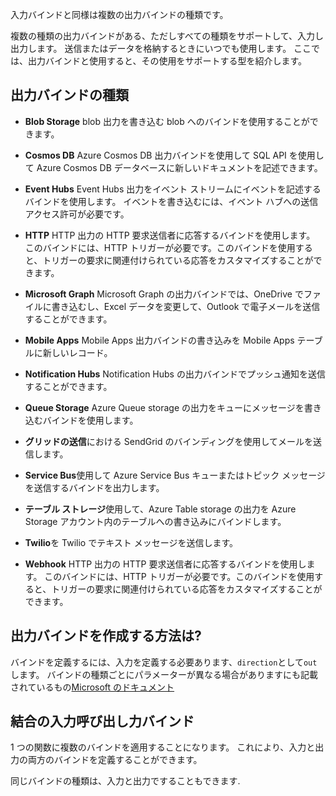 入力バインドと同様は複数の出力バインドの種類です。

複数の種類の出力バインドがある、ただしすべての種類をサポートして、入力し出力します。 送信またはデータを格納するときにいつでも使用します。 ここでは、出力バインドと使用すると、その使用をサポートする型を紹介します。

## <a name="output-binding-types"></a>出力バインドの種類

- **Blob Storage** blob 出力を書き込む blob へのバインドを使用することができます。

- **Cosmos DB** Azure Cosmos DB 出力バインドを使用して SQL API を使用して Azure Cosmos DB データベースに新しいドキュメントを記述できます。

- **Event Hubs** Event Hubs 出力をイベント ストリームにイベントを記述するバインドを使用します。 イベントを書き込むには、イベント ハブへの送信アクセス許可が必要です。

- **HTTP** HTTP 出力の HTTP 要求送信者に応答するバインドを使用します。 このバインドには、HTTP トリガーが必要です。このバインドを使用すると、トリガーの要求に関連付けられている応答をカスタマイズすることができます。

- **Microsoft Graph** Microsoft Graph の出力バインドでは、OneDrive でファイルに書き込むし、Excel データを変更して、Outlook で電子メールを送信することができます。

- **Mobile Apps** Mobile Apps 出力バインドの書き込みを Mobile Apps テーブルに新しいレコード。

- **Notification Hubs** Notification Hubs の出力バインドでプッシュ通知を送信することができます。

- **Queue Storage** Azure Queue storage の出力をキューにメッセージを書き込むバインドを使用します。

- **グリッドの送信**における SendGrid のバインディングを使用してメールを送信します。

- **Service Bus**使用して Azure Service Bus キューまたはトピック メッセージを送信するバインドを出力します。

- **テーブル ストレージ**使用して、Azure Table storage の出力を Azure Storage アカウント内のテーブルへの書き込みにバインドします。

- **Twilio**を Twilio でテキスト メッセージを送信します。

- **Webhook** HTTP 出力の HTTP 要求送信者に応答するバインドを使用します。 このバインドには、HTTP トリガーが必要です。このバインドを使用すると、トリガーの要求に関連付けられている応答をカスタマイズすることができます。

## <a name="how-to-create-an-output-binding"></a>出力バインドを作成する方法は?
バインドを定義するには、入力を定義する必要あります、`direction`として`out`します。
バインドの種類ごとにパラメーターが異なる場合がありますにも記載されているもの[Microsoft のドキュメント](https://docs.microsoft.com/azure/azure-functions/functions-triggers-bindings#supported-bindings)

## <a name="combining-input-and-output-bindings"></a>結合の入力呼び出し力バインド 
1 つの関数に複数のバインドを適用することになります。 これにより、入力と出力の両方のバインドを定義することができます。

同じバインドの種類は、入力と出力ですることもできます.